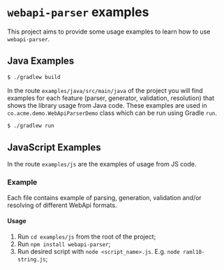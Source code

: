 # `webapi-parser` examples

This project aims to provide some usage examples to learn how to use `webapi-parser`.

## Java Examples

```sh
$ ./gradlew build
```

In the route `examples/java/src/main/java` of the project you will find examples for each feature (parser, generator, validation, resolution) that shows the library usage from Java code. These examples are used in `co.acme.demo.WebApiParserDemo` class which can be run using Gradle `run`.

```sh
$ ./gradlew run
```

## JavaScript Examples

In the route `examples/js` are the examples of usage from JS code.

### Example

Each file contains example of parsing, generation, validation and/or resolving of different WebApi formats.

#### Usage

1. Run `cd examples/js` from the root of the project;
2. Run `npm install webapi-parser`;
3. Run desired script with `node <script_name>.js`. E.g. `node raml10-string.js`;
